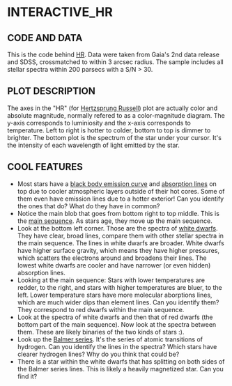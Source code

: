 # INTERACTIVE_HR

## CODE AND DATA
This is the code behind [HR](https://majoburo.github.io).
Data were taken from Gaia's 2nd data release and SDSS, crossmatched to within 3 arcsec radius.
The sample includes all stellar spectra within 200 parsecs with a S/N > 30.

## PLOT DESCRIPTION

The axes in the "HR" (for [Hertzsprung Russell](https://en.wikipedia.org/wiki/Hertzsprung%E2%80%93Russell_diagram)) plot are actually color and absolute magnitude, normally refered to as a color-magnitude diagram. The y-axis corresponds to luminiosity and the x-axis corresponds to temperature. Left to right is hotter to colder, bottom to top is dimmer to brighter.
The bottom plot is the spectrum of the star under your cursor. It's the intensity of each wavelength of light emitted by the star.

## COOL FEATURES

- Most stars have a [black body emission curve](https://en.wikipedia.org/wiki/Black_body) and [absorption lines](https://en.wikipedia.org/wiki/Spectral_line) on top due to cooler atmospheric layers outside of their hot cores. Some of them even have emission lines due to a hotter exterior! Can you identify the ones that do? What do they have in common?
- Notice the main blob that goes from bottom right to top middle. This is the [main sequence](https://en.wikipedia.org/wiki/Main_sequence). As stars age, they move up the main sequence.
- Look at the bottom left corner. Those are the spectra of [white dwarfs](https://en.wikipedia.org/wiki/White_dwarf). They have clear, broad lines, compare them with other stellar spectra in the main sequence. The lines in white dwarfs are broader. White dwarfs have higher surface gravity, which means they have higher pressures, which scatters the electrons around and broadens their lines. The lowest white dwarfs are cooler and have narrower (or even hidden) absorption lines.
- Looking at the main sequence: Stars with lower temperatures are redder, to the right, and stars with higher temperatures are bluer, to the left. Lower temperature stars have more molecular aborptions lines, which are much wider dips than element lines. Can you identify them? They correspond to red dwarfs within the main sequence.
- Look at the spectra of white dwarfs and then that of red dwarfs (the bottom part of the main sequence). Now look at the spectra between them. These are likely binaries of the two kinds of stars :).
- Look up the [Balmer series](https://en.wikipedia.org/wiki/Balmer_series). It's the series of atomic transitions of hydrogen. Can you identify the lines in the spectra? Which stars have clearer hydrogen lines? Why do you think that could be?
- There is a star within the white dwarfs that has splitting on both sides of the Balmer series lines. This is likely a heavily magnetized star. Can you find it?
